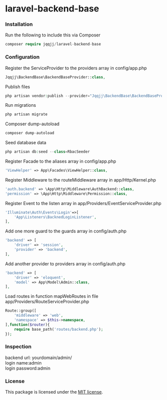 # laravel-backend-base

### Installation
Run the following to include this via Composer
```php
composer require jqqjj/laravel-backend-base
```
### Configuration
Register the ServiceProvider to the providers array in config/app.php
```php
Jqqjj\BackendBase\BackendBaseProvider::class,
```
Publish files
```php
php artisan vendor:publish --provider="Jqqjj\BackendBase\BackendBaseProvider" --force
```
Run migrations
```php
php artisan migrate
```
Composer dump-autoload
```php
composer dump-autoload
```
Seed database data
```php
php artisan db:seed --class=RbacSeeder
```
Register Facade to the aliases array in config/app.php
```php
'ViewHelper' => App\Facades\ViewHelper::class,
```
Register Middleware to the routeMiddleware array in app/Http/Kernel.php
```php
'auth.backend' => \App\Http\Middleware\AuthBackend::class,
'permission' => \App\Http\Middleware\Permission::class,
```
Register Event to the listen array in app/Providers/EventServiceProvider.php
```php
'Illuminate\Auth\Events\Login'=>[
    'App\Listeners\BacknedLoginListener',
],
```
Add one more guard to the guards array in config/auth.php
```php
'backend' => [
    'driver' => 'session',
    'provider' => 'backend',
],
```
Add another provider to providers array in config/auth.php
```php
'backend' => [
    'driver' => 'eloquent',
    'model' => App\Model\Admin::class,
],
```
Load routes in function mapWebRoutes in file app/Providers/RouteServiceProvider.php
```php
Route::group([
    'middleware' => 'web',
    'namespace' => $this->namespace,
],function($router){
    require base_path('routes/backend.php');
});
```
### Inspection
backend url: yourdomain/admin/  
login name:admin  
login password:admin
### License
This package is licensed under the [MIT license](http://opensource.org/licenses/MIT).
